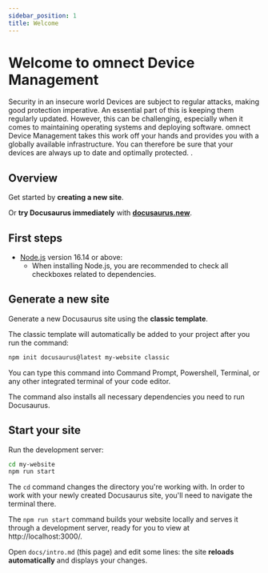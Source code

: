 ```yaml
---
sidebar_position: 1
title: Welcome
---
```


# Welcome to omnect Device Management

Security in an insecure world 
Devices are subject to regular attacks, making good protection imperative. An essential part of this is keeping them regularly updated. However, this can be challenging, especially when it comes to maintaining operating systems and deploying software. omnect Device Management takes this work off your hands and provides you with a globally available infrastructure. You can therefore be sure that your devices are always up to date and optimally protected. .

## Overview

Get started by **creating a new site**.

Or **try Docusaurus immediately** with **[docusaurus.new](https://docusaurus.new)**.

## First steps

- [Node.js](https://nodejs.org/en/download/) version 16.14 or above:
  - When installing Node.js, you are recommended to check all checkboxes related to dependencies.

## Generate a new site

Generate a new Docusaurus site using the **classic template**.

The classic template will automatically be added to your project after you run the command:

```bash
npm init docusaurus@latest my-website classic
```

You can type this command into Command Prompt, Powershell, Terminal, or any other integrated terminal of your code editor.

The command also installs all necessary dependencies you need to run Docusaurus.

## Start your site

Run the development server:

```bash
cd my-website
npm run start
```

The `cd` command changes the directory you're working with. In order to work with your newly created Docusaurus site, you'll need to navigate the terminal there.

The `npm run start` command builds your website locally and serves it through a development server, ready for you to view at http://localhost:3000/.

Open `docs/intro.md` (this page) and edit some lines: the site **reloads automatically** and displays your changes.
